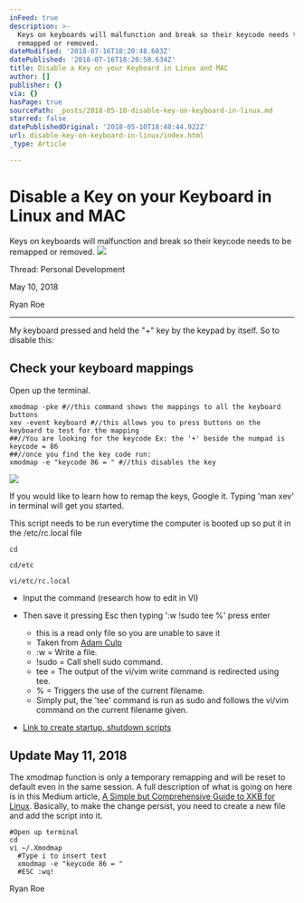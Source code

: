 ```yaml
---
inFeed: true
description: >-
  Keys on keyboards will malfunction and break so their keycode needs to be
  remapped or removed.
dateModified: '2018-07-16T18:20:48.683Z'
datePublished: '2018-07-16T18:20:50.634Z'
title: Disable a Key on your Keyboard in Linux and MAC
author: []
publisher: {}
via: {}
hasPage: true
sourcePath: _posts/2018-05-10-disable-key-on-keyboard-in-linux.md
starred: false
datePublishedOriginal: '2018-05-10T18:48:44.922Z'
url: disable-key-on-keyboard-in-linux/index.html
_type: Article

---
```

# Disable a Key on your Keyboard in Linux and MAC

Keys on keyboards will malfunction and break so their keycode needs to be remapped or removed.
![](https://the-grid-user-content.s3-us-west-2.amazonaws.com/08d9fb1c-83ef-4696-9fb7-dbfb9de4b4ab.png)

Thread: Personal Development

May 10, 2018

Ryan Roe

---

My keyboard pressed and held the "+" key by the keypad by itself. So to disable this:

## Check your keyboard mappings

Open up the terminal.

    xmodmap -pke #//this command shows the mappings to all the keyboard buttons
    xev -event keyboard #//this allows you to press buttons on the keyboard to test for the mapping
    ##//You are looking for the keycode Ex: the '+' beside the numpad is keycode = 86
    ##//once you find the key code run:
    xmodmap -e "keycode 86 = " #//this disables the key
    

![](https://the-grid-user-content.s3-us-west-2.amazonaws.com/039e21d9-01a6-49da-8e15-fbe276c912ef.png)

If you would like to learn how to remap the keys, Google it. Typing 'man xev' in terminal will get you started.

This script needs to be run everytime the computer is booted up so put it in the /etc/rc.local file

    cd
    
    cd/etc
    
    vi/etc/rc.local

* Input the command (research how to edit in VI)
* Then save it pressing Esc then typing ':w !sudo tee %' press enter
  * this is a read only file so you are unable to save it
  * Taken from [Adam Culp][0]
  * :w = Write a file.
  * !sudo = Call shell sudo command.
  * tee = The output of the vi/vim write command is redirected using tee.
  * % = Triggers the use of the current filename.
  * Simply put, the 'tee' command is run as sudo and follows the vi/vim command on the current filename given.

* [Link to create startup, shutdown scripts][1]

## Update May 11, 2018

The xmodmap function is only a temporary remapping and will be reset to default even in the same session. A full description of what is going on here is in this Medium article, [A Simple but Comprehensive Guide to XKB for Linux][2]. Basically, to make the change persist, you need to create a new file and add the script into it.

    #Open up terminal
    cd
    vi ~/.Xmodmap 
      #Type i to insert text
      xmodmap -e "keycode 86 = "
      #ESC :wq!

Ryan Roe

[0]: http://www.geekyboy.com/archives/629
[1]: https://ccm.net/faq/3348-execute-a-script-at-startup-and-shutdown-on-ubuntu
[2]: https://medium.com/@damko/a-simple-humble-but-comprehensive-guide-to-xkb-for-linux-6f1ad5e13450